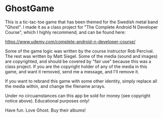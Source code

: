 # GhostGame

This is a tic-tac-toe game that has been themed for the Swedish metal band "Ghost".
I made it as a class project for "The Complete Android N Developer Course", which
I highly recommend, and can be found here:

https://www.udemy.com/complete-android-n-developer-course/

Some of the game logic was written by the course instructor Rob Percival.  
The rest was written by Matt Siegel.
Some of the media (sound and images) are copyrighted, and should be covered by "fair use" because this was a class project.
If you are the copyright holder of any of the media in this game, and want it removed, send me a message, and I'll remove it.

If you want to rebrand this game with some other identity, simply replace all the media within, and change the filename arrays.

Under no circuamstances can this app be sold for money (see copyright notice above).
Educational purposes only!

Have fun.  Love Ghost.  Buy their albums!
